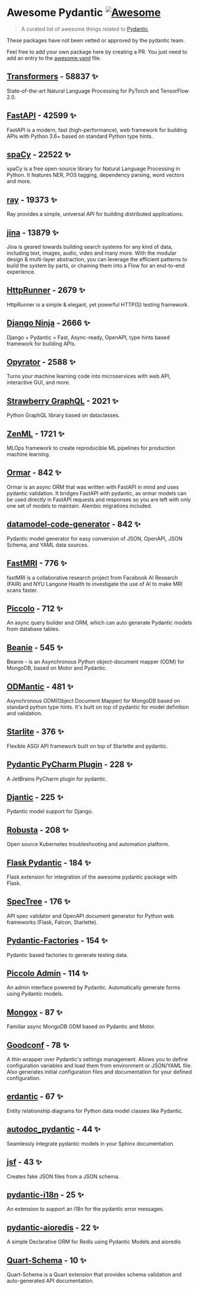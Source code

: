 # Awesome Pydantic [![Awesome](https://awesome.re/badge-flat.svg)](https://github.com/sindresorhus/awesome)

> A curated list of awesome things related to [Pydantic](https://pydantic-docs.helpmanual.io/).

These packages have not been vetted or approved by the pydantic team.

Feel free to add your own package here by creating a PR. You just need to add an entry to the [awesome.yaml](./awesome.yaml) file.


## [Transformers](https://github.com/huggingface/transformers) - 58837 ✨

State-of-the-art Natural Language Processing for PyTorch and TensorFlow 2.0.

## [FastAPI](https://github.com/tiangolo/fastapi) - 42599 ✨

FastAPI is a modern, fast (high-performance), web framework for building APIs with Python 3.6+ based on standard Python type hints.

## [spaCy](https://github.com/explosion/spaCy) - 22522 ✨

spaCy is a free open-source library for Natural Language Processing in Python. It features NER, POS tagging, dependency parsing, word vectors and more.

## [ray](https://github.com/ray-project/ray) - 19373 ✨

Ray provides a simple, universal API for building distributed applications.

## [jina](https://github.com/jina-ai/jina) - 13879 ✨

Jina is geared towards building search systems for any kind of data, including text, images, audio, video and many more. With the modular design & multi-layer abstraction, you can leverage the efficient patterns to build the system by parts, or chaining them into a Flow for an end-to-end experience.

## [HttpRunner](https://github.com/httprunner/httprunner) - 2679 ✨

HttpRunner is a simple & elegant, yet powerful HTTP(S) testing framework.

## [Django Ninja](https://github.com/vitalik/django-ninja) - 2666 ✨

Django + Pydantic = Fast, Async-ready, OpenAPI, type hints based framework for building APIs.

## [Opyrator](https://github.com/ml-tooling/opyrator) - 2588 ✨

Turns your machine learning code into microservices with web API, interactive GUI, and more.

## [Strawberry GraphQL](https://github.com/strawberry-graphql/strawberry) - 2021 ✨

Python GraphQL library based on dataclasses.

## [ZenML](https://github.com/zenml-io/zenml) - 1721 ✨

MLOps framework to create reproducible ML pipelines for production machine learning.

## [Ormar](https://github.com/collerek/ormar) - 842 ✨

Ormar is an async ORM that was written with FastAPI in mind and uses pydantic validation. It bridges FastAPI with pydantic, as ormar models can be used directly in FastAPI requests and responses so you are left with only one set of models to maintain. Alembic migrations included.

## [datamodel-code-generator](https://github.com/koxudaxi/datamodel-code-generator) - 842 ✨

Pydantic model generator for easy conversion of JSON, OpenAPI, JSON Schema, and YAML data sources.

## [FastMRI](https://github.com/facebookresearch/fastMRI) - 776 ✨

fastMRI is a collaborative research project from Facebook AI Research (FAIR) and NYU Langone Health to investigate the use of AI to make MRI scans faster.

## [Piccolo](https://github.com/piccolo-orm/piccolo) - 712 ✨

An async query builder and ORM, which can auto generate Pydantic models from database tables.

## [Beanie](https://github.com/roman-right/beanie) - 545 ✨

Beanie - is an Asynchronous Python object-document mapper (ODM) for MongoDB, based on Motor and Pydantic.

## [ODMantic](https://github.com/art049/odmantic) - 481 ✨

Asynchronous ODM(Object Document Mapper) for MongoDB based on standard python type hints. It's built on top of pydantic for model definition and validation.

## [Starlite](https://github.com/Goldziher/starlite) - 376 ✨

Flexible ASGI API framework built on top of Starlette and pydantic.

## [Pydantic PyCharm Plugin](https://github.com/koxudaxi/pydantic-pycharm-plugin) - 228 ✨

A JetBrains PyCharm plugin for pydantic.

## [Djantic](https://github.com/jordaneremieff/djantic) - 225 ✨

Pydantic model support for Django.

## [Robusta](https://github.com/robusta-dev/robusta) - 208 ✨

Open source Kubernetes troubleshooting and automation platform.

## [Flask Pydantic](https://github.com/bauerji/flask_pydantic) - 184 ✨

Flask extension for integration of the awesome pydantic package with Flask.

## [SpecTree](https://github.com/0b01001001/spectree) - 176 ✨

API spec validator and OpenAPI document generator for Python web frameworks (Flask, Falcon, Starlette).

## [Pydantic-Factories](https://github.com/Goldziher/pydantic-factories) - 154 ✨

Pydantic based factories to generate testing data.

## [Piccolo Admin](https://github.com/piccolo-orm/piccolo_admin) - 114 ✨

An admin interface powered by Pydantic. Automatically generate forms using Pydantic models.

## [Mongox](https://github.com/aminalaee/mongox) - 87 ✨

Familiar async MongoDB ODM based on Pydantic and Motor.

## [Goodconf](https://github.com/lincolnloop/goodconf) - 78 ✨

A thin wrapper over Pydantic's settings management. Allows you to define configuration variables and load them from environment or JSON/YAML file. Also generates initial configuration files and documentation for your defined configuration.

## [erdantic](https://github.com/drivendataorg/erdantic) - 67 ✨

Entity relationship diagrams for Python data model classes like Pydantic.

## [autodoc_pydantic](https://github.com/mansenfranzen/autodoc_pydantic) - 44 ✨

Seamlessly integrate pydantic models in your Sphinx documentation.

## [jsf](https://github.com/ghandic/jsf) - 43 ✨

Creates fake JSON files from a JSON schema.

## [pydantic-i18n](https://github.com/boardpack/pydantic-i18n) - 25 ✨

An extension to support an i18n for the pydantic error messages.

## [pydantic-aioredis](https://github.com/andrewthetechie/pydantic-aioredis) - 22 ✨

A simple Declarative ORM for Redis using Pydantic Models and aioredis

## [Quart-Schema](https://gitlab.com/pgjones/quart-schema) - 10 ✨

Quart-Schema is a Quart extension that provides schema validation and auto-generated API documentation.
